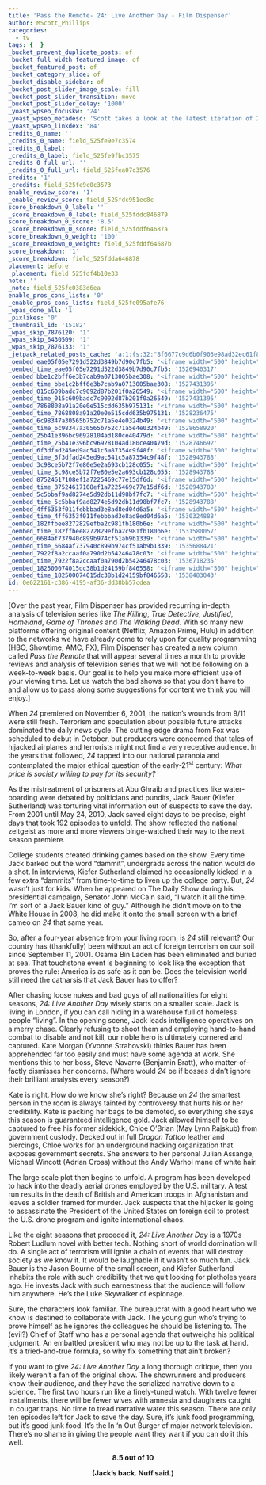 ```yaml
---
title: 'Pass the Remote- 24: Live Another Day - Film Dispenser'
author: MScott_Phillips
categories:
  - tv
tags: {  }
_bucket_prevent_duplicate_posts: of
_bucket_full_width_featured_image: of
_bucket_featured_post: of
_bucket_category_slide: of
_bucket_disable_sidebar: of
_bucket_post_slider_image_scale: fill
_bucket_post_slider_transition: move
_bucket_post_slider_delay: '1000'
_yoast_wpseo_focuskw: '24'
_yoast_wpseo_metadesc: 'Scott takes a look at the latest iteration of 24 in his latest Pass the Remote column.'
_yoast_wpseo_linkdex: '84'
credits_0_name: ''
_credits_0_name: field_525fe9e7c3574
credits_0_label: ''
_credits_0_label: field_525fe9fbc3575
credits_0_full_url: ''
_credits_0_full_url: field_525fea07c3576
credits: '1'
_credits: field_525fe9c0c3573
enable_review_score: '1'
_enable_review_score: field_525fdc951ec8c
score_breakdown_0_label: ''
_score_breakdown_0_label: field_525fddc846879
score_breakdown_0_score: '8.5'
_score_breakdown_0_score: field_525fddf64687a
score_breakdown_0_weight: '100'
_score_breakdown_0_weight: field_525fddf64687b
score_breakdown: '1'
_score_breakdown: field_525fdda646878
placement: before
_placement: field_525fdf4b10e33
note: ''
_note: field_525fe0383d6ea
enable_pros_cons_lists: '0'
_enable_pros_cons_lists: field_525fe095afe76
_wpas_done_all: '1'
_pixlikes: '0'
_thumbnail_id: '15182'
_wpas_skip_7876120: '1'
_wpas_skip_6430509: '1'
_wpas_skip_7876133: '1'
_jetpack_related_posts_cache: 'a:1:{s:32:"8f6677c9d6b0f903e98ad32ec61f8deb";a:2:{s:7:"expires";i:1458778658;s:7:"payload";a:3:{i:0;a:1:{s:2:"id";i:12856;}i:1;a:1:{s:2:"id";i:13731;}i:2;a:1:{s:2:"id";i:9694;}}}}'
_oembed_eae05f05e7291d522d3849b7d90c7fb5: '<iframe width="500" height="281" src="https://www.youtube.com/embed/9teNKmm9R3k?start=3&feature=oembed" frameborder="0" allow="autoplay; encrypted-media" allowfullscreen></iframe>'
_oembed_time_eae05f05e7291d522d3849b7d90c7fb5: '1526940317'
_oembed_bbe1c2bff6e3b7cab9a0713005bae308: '<iframe width="500" height="281" src="https://www.youtube.com/embed/_DTbx7c7ez8?feature=oembed" frameborder="0" allow="autoplay; encrypted-media" allowfullscreen></iframe>'
_oembed_time_bbe1c2bff6e3b7cab9a0713005bae308: '1527431395'
_oembed_015c609badc7c9092d87b201f0a26549: '<iframe width="500" height="281" src="https://www.youtube.com/embed/dkhBDhQ4OxM?feature=oembed" frameborder="0" allow="autoplay; encrypted-media" allowfullscreen></iframe>'
_oembed_time_015c609badc7c9092d87b201f0a26549: '1527431395'
_oembed_7868808a91a20e0e515cdd635b975131: '<iframe width="500" height="281" src="https://www.youtube.com/embed/PEZ2r1YGKSA?feature=oembed" frameborder="0" allow="autoplay; encrypted-media" allowfullscreen></iframe>'
_oembed_time_7868808a91a20e0e515cdd635b975131: '1528236475'
_oembed_6c98347a30565b752c71a5e4e0324b49: '<iframe width="500" height="281" src="https://www.youtube.com/embed/FhwktRDG_aQ?feature=oembed" frameborder="0" allow="autoplay; encrypted-media" allowfullscreen></iframe>'
_oembed_time_6c98347a30565b752c71a5e4e0324b49: '1528658920'
_oembed_25b41e396bc96928104ad180ce40479d: '<iframe width="500" height="281" src="https://www.youtube.com/embed/MFWF9dU5Zc0?feature=oembed" frameborder="0" allow="autoplay; encrypted-media" allowfullscreen></iframe>'
_oembed_time_25b41e396bc96928104ad180ce40479d: '1528746692'
_oembed_6f3dfad245ed9ac541c5a87354c9f48f: '<iframe width="500" height="281" src="https://www.youtube.com/embed/rTMINaybeyE?feature=oembed" frameborder="0" allow="autoplay; encrypted-media" allowfullscreen></iframe>'
_oembed_time_6f3dfad245ed9ac541c5a87354c9f48f: '1528943788'
_oembed_3c98ce5b72f7e80e5e2a693cb128c055: '<iframe width="500" height="281" src="https://www.youtube.com/embed/j7RHHPN4gII?feature=oembed" frameborder="0" allow="autoplay; encrypted-media" allowfullscreen></iframe>'
_oembed_time_3c98ce5b72f7e80e5e2a693cb128c055: '1528943788'
_oembed_87524617108ef1a7225469c77e15df6d: '<iframe width="500" height="281" src="https://www.youtube.com/embed/bP8vCXPo-BA?feature=oembed" frameborder="0" allow="autoplay; encrypted-media" allowfullscreen></iframe>'
_oembed_time_87524617108ef1a7225469c77e15df6d: '1528943788'
_oembed_5c5bbaf9ad8274e5d92db11d98bf7fc7: '<iframe width="500" height="281" src="https://www.youtube.com/embed/yqAS2lPISa8?feature=oembed" frameborder="0" allow="autoplay; encrypted-media" allowfullscreen></iframe>'
_oembed_time_5c5bbaf9ad8274e5d92db11d98bf7fc7: '1528943788'
_oembed_4ff6353f011febbbad3e8ad8ed04d6a5: '<iframe width="500" height="281" src="https://www.youtube.com/embed/HikYI0jIAwU?feature=oembed" frameborder="0" allow="autoplay; encrypted-media" allowfullscreen></iframe>'
_oembed_time_4ff6353f011febbbad3e8ad8ed04d6a5: '1530324888'
_oembed_182ffbee8272829efba2c981fb180b6e: '<iframe width="500" height="281" src="https://www.youtube.com/embed/Seg_yBYPjG4?feature=oembed" frameborder="0" allow="autoplay; encrypted-media" allowfullscreen></iframe>'
_oembed_time_182ffbee8272829efba2c981fb180b6e: '1531580057'
_oembed_6684af737940c899b974cf51ab9b1339: '<iframe width="500" height="281" src="https://www.youtube.com/embed/gp-8oB53P7k?feature=oembed" frameborder="0" allow="autoplay; encrypted-media" allowfullscreen></iframe>'
_oembed_time_6684af737940c899b974cf51ab9b1339: '1535688421'
_oembed_7922f8a2ccaaf0a790d2b54246478c03: '<iframe width="500" height="281" src="https://www.youtube.com/embed/AWvUNABT8sg?feature=oembed" frameborder="0" allow="autoplay; encrypted-media" allowfullscreen></iframe>'
_oembed_time_7922f8a2ccaaf0a790d2b54246478c03: '1536718235'
_oembed_182500074015dc38b1d24159bf846558: '<iframe width="500" height="281" src="https://www.youtube.com/embed/USPd0vX2sdc?feature=oembed" frameborder="0" allow="autoplay; encrypted-media" allowfullscreen></iframe>'
_oembed_time_182500074015dc38b1d24159bf846558: '1538483043'
id: 0e622161-c386-4195-af36-dd38bb57cdea
---
```

<p style="text-align: left;">[Over the past year, Film Dispenser has provided recurring in-depth analysis of television series like <em>The Killing</em>, <em>True Detective</em>, <em>Justified</em>, <em>Homeland</em>, <em>Game of Thrones</em> and <em>The Walking Dead</em>. With so many new platforms offering original content (Netflix, Amazon Prime, Hulu) in addition to the networks we have already come to rely upon for quality programming (HBO, Showtime, AMC, FX), Film Dispenser has created a new column called <em>Pass the Remote</em> that will appear several times a month to provide reviews and analysis of television series that we will not be following on a week-to-week basis. Our goal is to help you make more efficient use of your viewing time. Let us watch the bad shows so that you don’t have to and allow us to pass along some suggestions for content we think you will enjoy.]</p>
<p style="text-align: left;">When <em>24</em> premiered on November 6, 2001, the nation’s wounds from 9/11 were still fresh. Terrorism and speculation about possible future attacks dominated the daily news cycle. The cutting edge drama from Fox was scheduled to debut in October, but producers were concerned that tales of hijacked airplanes and terrorists might not find a very receptive audience. In the years that followed, <em>24</em> tapped into our national paranoia and contemplated the major ethical question of the early-21<sup>st</sup> century: <em>What price is society willing to pay for its security? </em></p>
<p style="text-align: left;">As the mistreatment of prisoners at Abu Ghraib and practices like water-boarding were debated by politicians and pundits, Jack Bauer (Kiefer Sutherland) was torturing vital information out of suspects to save the day. From 2001 until May 24, 2010, Jack saved eight days to be precise, eight days that took 192 episodes to unfold. The show reflected the national zeitgeist as more and more viewers binge-watched their way to the next season premiere.</p>
<p style="text-align: left;">College students created drinking games based on the show. Every time Jack barked out the word “dammit”, undergrads across the nation would do a shot. In interviews, Kiefer Sutherland claimed he occasionally kicked in a few extra “dammits” from time-to-time to liven up the college party. But, <em>24</em> wasn’t just for kids. When he appeared on The Daily Show during his presidential campaign, Senator John McCain said, “I watch it all the time. I’m sort of a Jack Bauer kind of guy.” Although he didn’t move on to the White House in 2008, he did make it onto the small screen with a brief cameo on <em>24</em> that same year.</p>
<p style="text-align: left;">So, after a four-year absence from your living room, is <em>24</em> still relevant? Our country has (thankfully) been without an act of foreign terrorism on our soil since September 11, 2001. Osama Bin Laden has been eliminated and buried at sea. That touchstone event is beginning to look like the exception that proves the rule: America is as safe as it can be. Does the television world still need the catharsis that Jack Bauer has to offer?</p>
<p style="text-align: left;">After chasing loose nukes and bad guys of all nationalities for eight seasons, <em>24: Live Another Day </em>wisely starts on a smaller scale. Jack is living in London, if you can call hiding in a warehouse full of homeless people “living”. In the opening scene, Jack leads intelligence operatives on a merry chase. Clearly refusing to shoot them and employing hand-to-hand combat to disable and not kill, our noble hero is ultimately cornered and captured. Kate Morgan (Yvonne Strahovski) thinks Bauer has been apprehended far too easily and must have some agenda at work. She mentions this to her boss, Steve Navarro (Benjamin Bratt), who matter-of-factly dismisses her concerns. (Where would <em>24</em> be if bosses didn’t ignore their brilliant analysts every season?)</p>
<p style="text-align: left;">Kate is right. How do we know she’s right? Because on <em>24</em> the smartest person in the room is always tainted by controversy that hurts his or her credibility. Kate is packing her bags to be demoted, so everything she says this season is guaranteed intelligence gold. Jack allowed himself to be captured to free his former sidekick, Chloe O’Brian (May Lynn Rajskub) from government custody. Decked out in full <em>Dragon Tattoo</em> leather and piercings, Chloe works for an underground hacking organization that exposes government secrets. She answers to her personal Julian Assange, Michael Wincott (Adrian Cross) without the Andy Warhol mane of white hair.</p>
<p style="text-align: left;">The large scale plot then begins to unfold. A program has been developed to hack into the deadly aerial drones employed by the U.S. military. A test run results in the death of British and American troops in Afghanistan and leaves a soldier framed for murder. Jack suspects that the hijacker is going to assassinate the President of the United States on foreign soil to protest the U.S. drone program and ignite international chaos.</p>
<p style="text-align: left;">Like the eight seasons that preceded it, <em>24: Live Another Day</em> is a 1970s Robert Ludlum novel with better tech. Nothing short of world domination will do. A single act of terrorism will ignite a chain of events that will destroy society as we know it. It would be laughable if it wasn’t so much fun. Jack Bauer is the Jason Bourne of the small screen, and Kiefer Sutherland inhabits the role with such credibility that we quit looking for plotholes years ago. He invests Jack with such earnestness that the audience will follow him anywhere. He’s the Luke Skywalker of espionage.</p>
<p style="text-align: left;">Sure, the characters look familiar. The bureaucrat with a good heart who we know is destined to collaborate with Jack. The young gun who’s trying to prove himself as he ignores the colleagues he should be listening to. The (evil?) Chief of Staff who has a personal agenda that outweighs his political judgment. An embattled president who may not be up to the task at hand. It’s a tried-and-true formula, so why fix something that ain’t broken?</p>
<p style="text-align: left;">If you want to give <em>24: Live Another Day</em> a long thorough critique, then you likely weren’t a fan of the original show. The showrunners and producers know their audience, and they have the serialized narrative down to a science. The first two hours run like a finely-tuned watch. With twelve fewer installments, there will be fewer wives with amnesia and daughters caught in cougar traps. No time to tread narrative water this season. There are only ten episodes left for Jack to save the day. Sure, it’s junk food programming, but it’s good junk food. It’s the In ‘n Out Burger of major network television. There’s no shame in giving the people want they want if you can do it this well.</p>
<p style="text-align: center;"><strong>8.5 out of 10</strong></p>
<p style="text-align: center;"><strong>(Jack’s back. Nuff said.)</strong></p>
